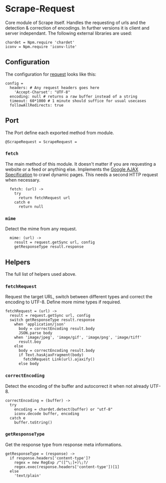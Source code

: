 # Scrape-Request

Core module of Scrape itself. Handles the requesting of urls and the detection & 
correction of encodings. In further versions it is client and server independant.
The following external libraries are used:

    chardet = Npm.require 'chardet'
    iconv = Npm.require 'iconv-lite'  
    
## Configuration
The configuration for [request](https://github.com/request/request) looks like this:

    config =
      headers: # Any request headers goes here
        'Accept-Charset': "UTF-8"
      encoding: null # returns a raw buffer instead of a string
      timeout: 60*1000 # 1 minute should suffice for usual usecases
      followAllRedirects: true

## Port
The Port define each exported method from module.

    @ScrapeRequest = ScrapeRequest =
    
### `fetch`
The main method of this module. It doesn't matter if you are
requesting a website or a feed or anything else. Implements the
[Google AJAX Specification](https://developers.google.com/webmasters/ajax-crawling/)
to crawl dynamic pages. This needs a second HTTP request when necessary.

      fetch: (url) ->
        try
          return fetchRequest url
        catch e
          return null
          
### `mime`
Detect the mime from any request.

      mime: (url) ->
        result = request.getSync url, config
        getResponseType result.response
      
## Helpers
The full list of helpers used above.

### `fetchRequest`
Request the target URL, switch between different types and correct the encoding to UTF-8.
Define more mime types if required.

    fetchRequest = (url) ->
      result = request.getSync url, config
      switch getResponseType result.response
        when 'application/json'
          body = correctEncoding result.body
          JSON.parse body
        when 'image/jpeg', 'image/gif', 'image/png', 'image/tiff'
          result.boy
        else 
          body = correctEncoding result.body
          if Text.hasAjaxFragment(body)
            fetchRequest Link(url).ajaxify()
          else body

### `correctEncoding`
Detect the encoding of the buffer and autocorrect it when not already UTF-8.

    correctEncoding = (buffer) ->
      try
        encoding = chardet.detect(buffer) or "utf-8"
        iconv.decode buffer, encoding
      catch e
        buffer.toString()

### `getResponseType`
Get the response type from response meta informations.
        
    getResponseType = (response) ->
      if response.headers['content-type']?
        regex = new RegExp /^([^\;]+)\;?/ 
        regex.exec(response.headers['content-type'])[1]
      else
        'text/plain'